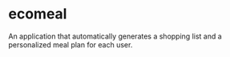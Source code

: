 # ecomeal
An application that automatically generates a shopping list and a personalized meal plan for each user.
